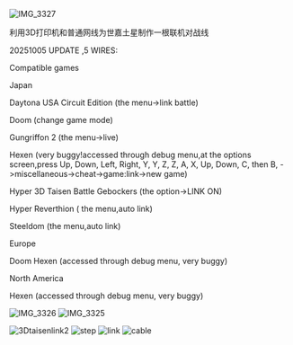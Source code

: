 ![IMG_3327](https://github.com/user-attachments/assets/507039cd-354a-49ca-a9b1-93d5051ce4e4)


利用3D打印机和普通网线为世嘉土星制作一根联机对战线

20251005 UPDATE ,5 WIRES:​

Compatible games​

Japan​

Daytona USA Circuit Edition (the menu->link battle)

Doom (change game mode)

Gungriffon 2 (the menu->live)

Hexen (very buggy!accessed through debug menu,at the options screen,press Up, Down, Left, Right, Y, Y, Z, Z, A, X, Up, Down, C, then B, ->miscellaneous->cheat->game:link->new game)

Hyper 3D Taisen Battle Gebockers (the option->LINK ON)

Hyper Reverthion ( the menu,auto link)

Steeldom (the menu,auto link)




Europe​

Doom
Hexen (accessed through debug menu, very buggy)



North America​

Hexen (accessed through debug menu, very buggy)

![IMG_3326](https://github.com/user-attachments/assets/75d8f54f-b72b-4294-b5df-da0e8044d1b7)
![IMG_3325](https://github.com/user-attachments/assets/0fa685dc-1e58-4168-a5d3-f9a1ce4aff04)


![3Dtaisenlink2](https://github.com/user-attachments/assets/2ed2f78f-08fd-4358-94b8-ad5cedb6b235)
![step](https://github.com/user-attachments/assets/e6113deb-1b35-4347-b296-a7cf643d6497)
![link](https://github.com/user-attachments/assets/3a346a0a-b7cf-481e-aa15-cc2b636e7a42)
![cable](https://github.com/user-attachments/assets/2ea97600-9d03-48ae-b53b-0eaecdbb8460)
